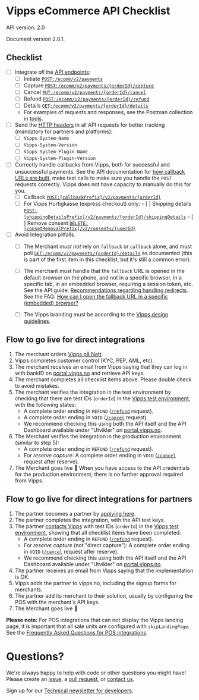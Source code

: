 # Vipps eCommerce API Checklist

API version: 2.0

Document version 2.0.1.


## Checklist

- [ ] Integrate _all_ the [API endpoints](https://github.com/vippsas/vipps-ecom-api/blob/master/vipps-ecom-api.md#api-endpoints):
    - [ ] Initiate [`POST:/ecomm/v2/payments`](https://vippsas.github.io/vipps-ecom-api/#/Vipps%20eCom%20API/initiatePaymentV3UsingPOST)
    - [ ] Capture [`POST:/ecomm/v2/payments/{orderId}/capture`](https://vippsas.github.io/vipps-ecom-api/#/Vipps%20eCom%20API/capturePaymentUsingPOST)
    - [ ] Cancel [`PUT:/ecomm/v2/payments/{orderId}/cancel`](https://vippsas.github.io/vipps-ecom-api/#/Vipps%20eCom%20API/cancelPaymentRequestUsingPUT)
    - [ ] Refund [`POST:/ecomm/v2/payments/{orderId}/refund`](https://vippsas.github.io/vipps-ecom-api/#/Vipps%20eCom%20API/refundPaymentUsingPOST)
    - [ ] Details [`GET:/ecomm/v2/payments/{orderId}/details`](https://vippsas.github.io/vipps-ecom-api/#/Vipps%20eCom%20API/getPaymentDetailsUsingGET)
    - For examples of requests and responses, see the Postman collection in [tools](tools/).
- [ ] Send the [HTTP headers](https://github.com/vippsas/vipps-ecom-api/blob/master/vipps-ecom-api.md#optional-vipps-http-headers)
      in all API requests for better tracking (mandatory for partners and platforms):
    - [ ] `Vipps-System-Name`
    - [ ] `Vipps-System-Version`
    - [ ] `Vipps-System-Plugin-Name`
    - [ ] `Vipps-System-Plugin-Version`    
- [ ] Correctly handle callbacks from Vipps, both for successful and unsuccessful payments.
      See the API documentation for
      [how callback URLs are built](https://github.com/vippsas/vipps-ecom-api/blob/master/vipps-ecom-api.md#callback-endpoints),
      make test calls to make sure you handle the `POST` requests correctly.
      Vipps does not have capacity to manually do this for you.
    - [ ] Callback [`POST:[callbackPrefix]/v2/payments/{orderId}`](https://vippsas.github.io/vipps-ecom-api/#/Endpoints_required_by_Vipps_from_the_merchant/transactionUpdateCallbackForRegularPaymentUsingPOST)
    - [ ] For Vipps Hurtigkasse (express checkout) only:
          - [ ] Shipping details
                [`POST:[shippingDetailsPrefix]/v2/payments/{orderId}/shippingDetails`](https://vippsas.github.io/vipps-ecom-api/#/Endpoints_required_by_Vipps_from_the_merchant/fetchShippingCostUsingPOST)
          - [ ] Remove consent
                [`DELETE:[consetRemovalPrefix]/v2/consents/{userId}`](https://vippsas.github.io/vipps-ecom-api/#/Endpoints_required_by_Vipps_from_the_merchant/removeUserConsentUsingDELETE)
- [ ] Avoid Integration pitfalls
    - [ ] The Merchant _must not_ rely on `fallback` or `callback` alone, and must poll
          [`GET:/ecomm/v2/payments/{orderId}/details`](https://vippsas.github.io/vipps-ecom-api/#/Vipps%20eCom%20API/getPaymentDetailsUsingGET)
          as documented (this is part of the first item in this checklist, but it's still a common error).
    - [ ] The merchant must handle that the `fallback` URL is opened in the default browser on the phone,
          and not in a specific browser, in a specific tab, in an embedded browser, requiring a session token, etc.
          See the API guide:
          [Recommendations regarding handling redirects](https://github.com/vippsas/vipps-ecom-api/blob/master/vipps-ecom-api.md#recommendations-regarding-handling-redirects).
          See the FAQ: [How can I open the fallback URL in a specific (embedded) browser?](https://github.com/vippsas/vipps-ecom-api/blob/master/vipps-ecom-api-faq.md#how-can-i-open-the-fallback-url-in-a-specific-embedded-browser)      
    - [ ] The Vipps branding must be according to the
          [Vipps design guidelines](https://github.com/vippsas/vipps-design-guidelines).


## Flow to go live for direct integrations

1. The merchant orders
   [Vipps på Nett](https://www.vipps.no/produkter-og-tjenester/bedrift/ta-betalt-paa-nett/ta-betalt-paa-nett/).
2. Vipps completes customer control (KYC, PEP, AML, etc).
3. The merchant receives an email from Vipps saying that they can log in with
   bankID on
   [portal.vipps.no](https://portal.vipps.no)
   and retrieve API keys.
4. The merchant completes all checklist items above. Please double check to avoid mistakes.
5. The merchant verifies the integration in the test environment by checking that
   there are test IDs (`orderId`) in the
   [Vipps test environment](https://github.com/vippsas/vipps-developers#the-vipps-test-environment-mt),
   with the following states:
    - A complete order ending in `REFUND`
      ([`/refund`](https://vippsas.github.io/vipps-ecom-api/#/Vipps%20eCom%20API/refundPaymentUsingPOST)
      request).
    - A complete order ending in `VOID`
      ([`/cancel`](https://vippsas.github.io/vipps-ecom-api/#/Vipps%20eCom%20API/cancelPaymentRequestUsingPUT)
      request).
    - We recommend checking this using both the API itself and the API Dashboard available under "Utvikler" on
      [portal.vipps.no](https://portal.vipps.no).
6. The Merchant verifies the integration in the production environment (similar to step 5):
    - A complete order ending in `REFUND`
      ([`/refund`](https://vippsas.github.io/vipps-ecom-api/#/Vipps%20eCom%20API/refundPaymentUsingPOST)
      request).
    - For *reserve capture*: A complete order ending in `VOID`
      ([`/cancel`](https://vippsas.github.io/vipps-ecom-api/#/Vipps%20eCom%20API/cancelPaymentRequestUsingPUT)
      request after reserve).
7. The Merchant goes live 🎉
   When you have access to the API credentials for the production environment,
   there is no further approval required from Vipps.

## Flow to go live for direct integrations for partners

1. The partner becomes a partner by
   [applying here](https://www.vipps.no/produkter-og-tjenester/bedrift/ta-betalt-i-butikk/vipps-i-kassa/#kom-i-gang-med-vipps-i-kassa-category-3).
2. The partner completes the integration, with the API test keys.
3. The partner
   [contacts Vipps](https://github.com/vippsas/vipps-developers/blob/master/contact.md)
   with test IDs (`orderId`) in the
   [Vipps test environment](https://github.com/vippsas/vipps-developers#the-vipps-test-environment-mt),
   showing that all checklist items have been completed:
    - A complete order ending in `REFUND`
      ([`/refund`](https://vippsas.github.io/vipps-ecom-api/#/Vipps%20eCom%20API/refundPaymentUsingPOST)
      request).
    - For *reserve capture* (not "direct capture"): A complete order ending in `VOID`
      ([`/cancel`](https://vippsas.github.io/vipps-ecom-api/#/Vipps%20eCom%20API/cancelPaymentRequestUsingPUT)
      request after reserve).
    - We recommend checking this using both the API itself and the API Dashboard available under "Utvikler" on
      [portal.vipps.no](https://portal.vipps.no).
4. The partner receives an email from Vipps saying that the implementation is OK.
5. Vipps adds the partner to vipps.no, including the signup forms for merchants.
6. The partner add its merchant to their solution, usually by configuring the POS with the merchant's API keys.
7. The Merchant goes live 🎉

**Please note:** For POS integrations that can not display the Vipps
landing page, it is important that all sale units are configured with
`skipLandingPage`. See the
[Frequently Asked Questions for POS integrations](https://github.com/vippsas/vipps-ecom-api/blob/master/vipps-ecom-api-faq.md#frequently-asked-questions-for-pos-integrations).

# Questions?

We're always happy to help with code or other questions you might have!
Please create an [issue](https://github.com/vippsas/vipps-ecom-api/issues),
a [pull request](https://github.com/vippsas/vipps-ecom-api/pulls),
or [contact us](https://github.com/vippsas/vipps-developers/blob/master/contact.md).

Sign up for our [Technical newsletter for developers](https://github.com/vippsas/vipps-developers/tree/master/newsletters).
